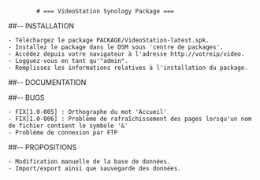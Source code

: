 			# === VideoStation Synology Package ===

##-- INSTALLATION

	- Téléchargez le package PACKAGE/VideoStation-latest.spk.
	- Installez le package dans le DSM sous 'centre de packages'.
	- Accédez depuis votre navigateur à l'adresse http://votreip/video.
	- Logguez-vous en tant qu'"admin".
	- Remplissez les informations relatives à l'installation du package.

##-- DOCUMENTATION

##-- BUGS

	- FIX[1.0-005] : Orthographe du mot 'Accueil'
	- FIX[1.0-006] : Problème de rafraîchissement des pages lorsqu'un nom de fichier contient le symbole '&'
	- Problème de connexion par FTP

##-- PROPOSITIONS

	- Modification manuelle de la base de données.
	- Import/export ainsi que sauvegarde des données.
